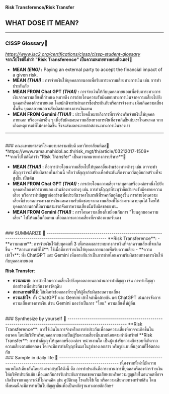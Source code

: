 **Risk Transference/Risk Transfer**

## WHAT DOSE IT MEAN?
-----------------------------------------------------------------------------------------------------------

### CISSP Glossary🌺
*https://www.isc2.org/certifications/cissp/cissp-student-glossary* <br>
**จากเว็ปไซต์นี้คำว่า "Risk Transference" เป็นความหมายทางคอมพิวเตอร์**🎐

- **MEAN *(ENG)* :** Paying an external party to accept the financial impact of a given risk.<br>
- **MEAN *(THAI)* :** การจ่ายเงินให้บุคคลภายนอกเพื่อรับภาระความเสี่ยงทางการเงิน เช่น การทำประกันภัย 
- **MEAN FROM Chat GPT *(THAI)* :** การจ่ายเงินให้กับบุคคลภายนอกเพื่อรับภาระทางการเงินจากความเสี่ยงที่กำหนด หมายถึง การถ่ายโอนความรับผิดชอบทางการเงินจากความเสี่ยงไปยังบุคคลหรือองค์กรภายนอก โดยปกติจะทำผ่านการซื้อประกันภัยหรือการจ้างงาน เมื่อเกิดความเสี่ยงนั้นขึ้น บุคคลภายนอกจะรับผิดชอบทางการเงินแทน
- **MEAN FROM Gemini *(THAI)* :** ประโยคนี้หมายถึงการที่เราจ้างหรือจ่ายเงินให้บุคคลภายนอก หรือองค์กรอื่น ๆ เพื่อรับผิดชอบความเสี่ยงทางการเงินที่อาจเกิดขึ้นกับเราในอนาคต หากเกิดเหตุการณ์ที่ไม่คาดคิดขึ้น ซึ่งจะส่งผลกระทบต่อสถานะทางการเงินของเรา


*********************************************************************************************************
<br>
### คณะแพทยศาสตร์โรงพยาบาลรามาธิบดี มหาวิทยาลัยมหิดล🌷
*https://www.rama.mahidol.ac.th/risk_mgt/th/article/03212017-1509* <br>
**จากเว็ปไซต์นี้คำว่า "Risk Transfer" เป็นความหมายทางการบริหาร**🌈

- **MEAN *(THAI)* :** คือการถ่ายโอนความเสี่ยงไปให้บุคคลอื่นผ่านช่องทางต่างๆ เช่น อาจจะทำสัญญาว่าจะไม่รับผิดชอบในส่วนนี้ หรือว่าสัญญาก่อสร้างเพื่อประกันเรื่องราคาวัตถุดิบก่อสร้างที่จะสูงขึ้น เป็นต้น
- **MEAN FROM Chat GPT *(THAI)* :** การถ่ายโอนความเสี่ยงจากบุคคลหรือองค์กรหนึ่งไปยังบุคคลหรือองค์กรภายนอก ผ่านช่องทางต่างๆ เช่น การทำสัญญาที่ระบุว่าอีกฝ่ายจะรับผิดชอบความเสี่ยง หรือการทำสัญญาก่อสร้างเพื่อประกันราคาในกรณีที่ราคาวัตถุดิบสูงขึ้น การถ่ายโอนความเสี่ยงนี้ช่วยลดภาระทางการเงินและความรับผิดชอบจากความเสี่ยงที่ไม่สามารถควบคุมได้ โดยให้บุคคลภายนอกที่มีความสามารถจัดการความเสี่ยงนั้นรับผิดชอบแทน.
- **MEAN FROM Gemini *(THAI)* :** การโอนความเสี่ยงก็เหมือนกับการ "โยนลูกบอลความเสี่ยง" ไปให้คนอื่นถือแทน เพื่อลดภาระความเสี่ยงที่เราต้องแบกรับเอง

<br>
### SUMMARIZE 🎏
-----------------------------------------------------------------------------------------------------------
**Risk Transference**:
- **ความหมาย**: การจ่ายเงินให้กับบุคคลที่ 3 เพื่อรลดผลกระทบทางการเงินที่จากความเสี่ยงที่จะเกิดขึ้น
- **สถานการณ์ที่ใช้**: ใช้เมื่อมีการจ่ายเงินให้บุคคลภายนอกเพื่อรับความเสี่ยง
- **ความเข้าใจ**: ทั้ง ChatGPT และ Gemini เห็นตรงกันว่าเป็นการถ่ายโอนความรับผิดชอบทางการเงินให้กับบุคคลภายนอก

**Risk Transfer**:
- **ความหมาย**: การถ่ายโอนความเสี่ยงไปยังบุคคลภายนอกผ่านการทำสัญญา เช่น การทำสัญญาก่อสร้างเพื่อประกันราคาวัตถุดิบ
- **สถานการณ์ที่ใช้**: ใช้เมื่อทำข้อตกลงที่ระบุให้ผู้อื่นรับผิดชอบความเสี่ยง
- **ความเข้าใจ**: ทั้ง ChatGPT และ Gemini เข้าใจคำนี้คล้ายกัน แต่ ChatGPT เน้นการจัดการความเสี่ยงทางการเงิน ส่วน Gemini มองว่าเป็นการ "โยน" ความเสี่ยงให้ผู้อื่น

<br>
### Synthesize by yourself 🎀
-----------------------------------------------------------------------------------------------------------
**Risk Transference**: การใช้เงินในการจ้างหรือการทำประกันเพื่อลดความเสี่ยงที่อาจจะเกิดขึ้นในอนาคต โดยมีบริษัทหรือบุคคลภายนอกเป็นผู้รับความเสี่ยงนั้นมากน้อยตามกำลังทรัพย์
**Risk Transfer**: การทำสัญญาให้บุคคลหรือองค์กร หน่วยงานใด เป็นผู้แบ่งรับความผิดชอบที่เกิดจากความเสี่ยงตามข้อตกลง โดยจะมีการทำสัญญาขึ้นมาในรูปของเอกสาร หรือรูปแบบอื่นๆตามที่ได้ตกลงกัน

<br>
### Sample in daily life 🍭
-----------------------------------------------------------------------------------------------------------
เนื่องจากทั้งคำนี้มีความหมายใกล้เคียงกันโดยสามารถสรุปได้ดังนี้ คือ การทำประกันคือกระบวนการที่บุคคลหรือองค์กรจ่ายเงินให้บริษัทประกันภัย เพื่อแลกกับการรับประกันการชดเชยความเสียหายหรือความสูญเสียในอนาคตที่อาจเกิดขึ้นจากเหตุการณ์ที่ไม่คาดคิด เช่น อุบัติเหตุ โรคภัยไข้เจ็บ หรือความเสียหายทางทรัพย์สิน โดนทั้งหมดนี้จะมีการทำเป็นใบสัญญาขึ้นเพื่อเป็นหลักฐานทางลายลักอักษร
